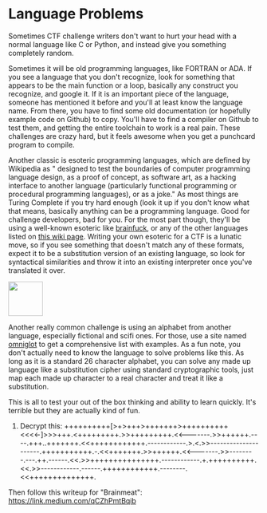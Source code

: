 # Language Problems

Sometimes CTF challenge writers don't want to hurt your head with a
normal language like C or Python, and instead give you something
completely random.

Sometimes it will be old programming languages, like FORTRAN or ADA. If
you see a language that you don't recognize, look for something that
appears to be the main function or a loop, basically any construct you
recognize, and google it. If it is an important piece of the language,
someone has mentioned it before and you'll at least know the language
name. From there, you have to find some old documentation (or hopefully
example code on Github) to copy. You'll have to find a compiler on
Github to test them, and getting the entire toolchain to work is a real
pain. These challenges are crazy hard, but it feels awesome when you get
a punchcard program to compile.

Another classic is esoteric programming languages, which are defined by
Wikipedia as " designed to test the boundaries of computer programming
language design, as a proof of concept, as software art, as a hacking
interface to another language (particularly functional programming or
procedural programming languages), or as a joke." As most things are
Turing Complete if you try hard enough (look it up if you don't know
what that means, basically anything can be a programming language. Good
for challenge developers, bad for you. For the most part though, they'll
be using a well-known esoteric like
<a href="https://en.wikipedia.org/wiki/Brainfuck"
target="_blank">brainfuck</a>, or any of the other languages listed on
<a href="https://en.wikipedia.org/wiki/Esoteric_programming_language"
target="_blank">this wiki page</a>. Writing your own esoteric for a CTF
is a lunatic move, so if you see something that doesn't match any of
these formats, expect it to be a substitution version of an existing
language, so look for syntactical similarities and throw it into an
existing interpreter once you've translated it over.

<img
src="https://files.cdn.thinkific.com/file_uploads/429463/images/1ef/4fe/565/1645995136064.jpg"
class="fr-dib"
srcset="https://files.cdn.thinkific.com/file_uploads/429463/images/1ef/4fe/565/1645995136064.jpg?width=1920 1x, https://files.cdn.thinkific.com/file_uploads/429463/images/1ef/4fe/565/1645995136064.jpg?width=1920&amp;dpr=2 2x, https://files.cdn.thinkific.com/file_uploads/429463/images/1ef/4fe/565/1645995136064.jpg?width=1920&amp;dpr=3 3x"
style="width: 69px;" />

Another really common challenge is using an alphabet from another
language, especially fictional and scifi ones. For those, use a site
named <a href="https://omniglot.com/conscripts/fictional.htm"
target="_blank">omniglot</a> to get a comprehensive list with examples.
As a fun note, you don't actually need to know the language to solve
problems like this. As long as it is a standard 26 character alphabet,
you can solve any made up language like a substitution cipher using
standard cryptographic tools, just map each made up character to a real
character and treat it like a substitution.

This is all to test your out of the box thinking and ability to learn
quickly. It's terrible but they are actually kind of fun.

1.  Decrypt this:
    ++++++++++\[\>+\>+++\>+++++++\>++++++++++\<\<\<\<-\]\>\>\>+++.\<+++++++++.\>\>+++++++++.\<\<-------.\>\>++++++.----.+++..+++++++.\<\<++++++++++++.------------.\>.\<.\>\>---------------------.+++++++++++.-.\<\<+++++++.\>\>++++++.\<\<-------.\>\>--------.---.++.------.\<\<.\>\>+++++++++++++++.------------.+.++++++++++.\<\<.\>\>------------.------.++++++++++++.--------.\<\<++++++++++++++.

Then follow this writeup for "Brainmeat":
<a href="https://link.medium.com/qCZhPmtBqib"
target="_blank">https://link.medium.com/qCZhPmtBqib</a>
